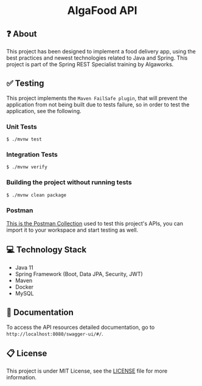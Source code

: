<div>
  <h1 align="center">AlgaFood API</h1>
</div>

## :question: About
This project has been designed to implement a food delivery app, using the best practices and newest technologies related to Java and Spring. This project is part of the Spring REST Specialist training by Algaworks.

## :white_check_mark: Testing
This project implements the `Maven FailSafe plugin`, that will prevent the application from not being built due to tests failure, so in order to test the application, see the following.

### Unit Tests
```
$ ./mvnw test
```

### Integration Tests
```
$ ./mvnw verify
```

### Building the project without running tests
```
$ ./mvnw clean package
```

### Postman
[This is the Postman Collection](https://www.getpostman.com/collections/e01b9cf7fd91bc8ef457) used to test this project's APIs, you can import it to your workspace and start testing as well.

## :computer: Technology Stack
- Java 11
- Spring Framework (Boot, Data JPA, Security, JWT)
- Maven
- Docker
- MySQL

## :notebook_with_decorative_cover: Documentation
To access the API resources detailed documentation, go to `http://localhost:8080/swagger-ui/#/`.

## :clipboard: License
This project is under MIT License, see the [LICENSE](LICENSE) file for more information.
